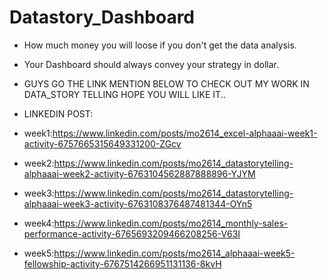 # Datastory_Dashboard
- How much money you will loose if you don't get the data analysis.
- Your Dashboard should always convey your strategy in dollar.


- GUYS GO THE LINK MENTION BELOW TO CHECK OUT MY WORK IN DATA_STORY TELLING HOPE YOU WILL LIKE IT..
- LINKEDIN POST:
- week1:https://www.linkedin.com/posts/mo2614_excel-alphaaai-week1-activity-6757665315649331200-ZGcv
- week2:https://www.linkedin.com/posts/mo2614_datastorytelling-alphaaai-week2-activity-6763104562887888896-YJYM
- week3:https://www.linkedin.com/posts/mo2614_datastorytelling-alphaaai-week3-activity-6763108376487481344-OYn5
- week4:https://www.linkedin.com/posts/mo2614_monthly-sales-performance-activity-6765693209466208256-V63I
- week5:https://www.linkedin.com/posts/mo2614_alphaaai-week5-fellowship-activity-6767514266951131136-8kvH






